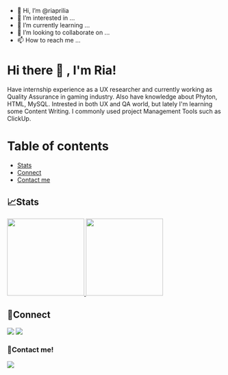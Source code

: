 - 👋 Hi, I’m @riaprilia
- 👀 I’m interested in ...
- 🌱 I’m currently learning ...
- 💞️ I’m looking to collaborate on ...
- 📫 How to reach me ...

<!---
riaprilia/riaprilia is a ✨ special ✨ repository because its `README.md` (this file) appears on your GitHub profile.
You can click the Preview link to take a look at your changes.
--->

# Hi there 👋 , I'm Ria!
Have internship experience as a UX researcher and currently working as Quality Assurance in gaming industry. Also have knowledge about Phyton, HTML, MySQL. Intrested in both UX and QA world, but lately I'm learning some Content Writing. I commonly used project Management Tools such as ClickUp.

# Table of contents
<!--ts-->
   * [Stats](#stats)
   * [Connect](#connect)
   * [Contact me](#contact-me)
<!--te-->
 

## 📈Stats
<p align="left">
<a href="https://github.com/riaprilia">
  <img height="180em" src="https://github-readme-stats-eight-theta.vercel.app/api?username=riaprilia&show_icons=true&theme=algolia&include_all_commits=true&count_private=true"/>
  <img height="180em" src="https://github-readme-stats-eight-theta.vercel.app/api/top-langs/?username=riaprilia&layout=compact&langs_count=8&theme=algolia"/>
</a>
</p>

</details>

## 🔗Connect
<p>
    <a href="https://www.linkedin.com/in/riane-dimpudus-2b714324b/" target="blank"><img src="https://img.shields.io/badge/-linkedin-181717?style=for-the-badge&logo=linkedin" /></a>
     <a href="https://www.instagram.com/riadmpds/" target="blank"><img src="https://img.shields.io/badge/-instagram-181717?style=for-the-badge&logo=instagram" /></a>
</p>


### 📝Contact me!
<p>
    <a href="mailto: riane.aphrodite@gmail.com" target="blank"><img src="https://img.shields.io/badge/-gmail-181717?style=for-the-badge&logo=gmail" /></a>
</p>
